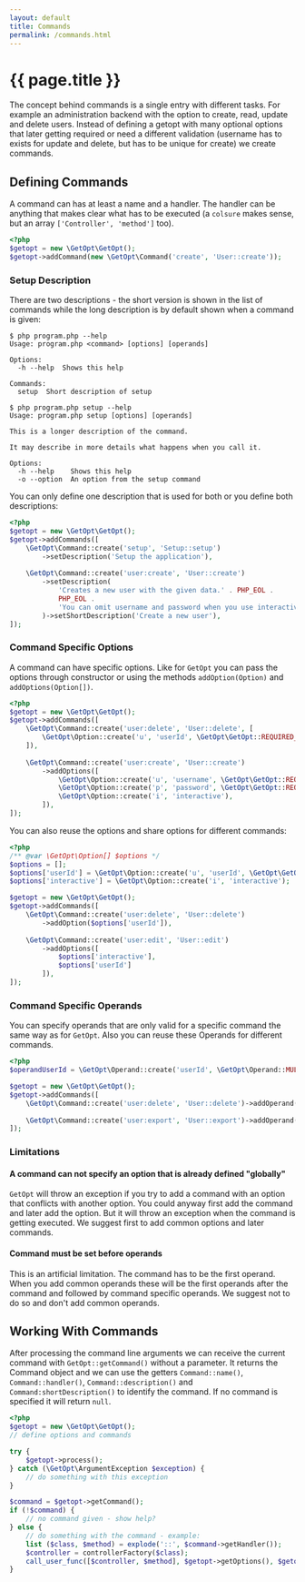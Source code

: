 ```yaml
---
layout: default
title: Commands
permalink: /commands.html
---
```

# {{ page.title }}

The concept behind commands is a single entry with different tasks. For example an administration backend with the
option to create, read, update and delete users. Instead of defining a getopt with many optional options that later 
getting required or need a different validation (username has to exists for update and delete, but has to be unique for
create) we create commands.

## Defining Commands

A command can has at least a name and a handler. The handler can be anything that makes clear what has to be executed
(a `colsure` makes sense, but an array `['Controller', 'method']` too).

```php
<?php
$getopt = new \GetOpt\GetOpt();
$getopt->addCommand(new \GetOpt\Command('create', 'User::create'));
```

### Setup Description

There are two descriptions - the short version is shown in the list of commands while the long description is by
default shown when a command is given:

```console
$ php program.php --help
Usage: program.php <command> [options] [operands]

Options:
  -h --help  Shows this help
  
Commands:
  setup  Short description of setup

$ php program.php setup --help
Usage: program.php setup [options] [operands]

This is a longer description of the command.

It may describe in more details what happens when you call it.

Options:
  -h --help    Shows this help
  -o --option  An option from the setup command

```

You can only define one description that is used for both or you define both descriptions:

```php
<?php
$getopt = new \GetOpt\GetOpt();
$getopt->addCommands([
    \GetOpt\Command::create('setup', 'Setup::setup')
        ->setDescription('Setup the application'),
        
    \GetOpt\Command::create('user:create', 'User::create')
        ->setDescription(
            'Creates a new user with the given data.' . PHP_EOL .
            PHP_EOL .
            'You can omit username and password when you use interactive mode.'
        )->setShortDescription('Create a new user'),
]);
```

### Command Specific Options

A command can have specific options. Like for `GetOpt` you can pass the options through constructor or using the
methods `addOption(Option)` and `addOptions(Option[])`.

```php
<?php
$getopt = new \GetOpt\GetOpt();
$getopt->addCommands([
    \GetOpt\Command::create('user:delete', 'User::delete', [
        \GetOpt\Option::create('u', 'userId', \GetOpt\GetOpt::REQUIRED_ARGUMENT),
    ]),
    
    \GetOpt\Command::create('user:create', 'User::create')
        ->addOptions([
            \GetOpt\Option::create('u', 'username', \GetOpt\GetOpt::REQUIRED_ARGUMENT),
            \GetOpt\Option::create('p', 'password', \GetOpt\GetOpt::REQUIRED_ARGUMENT),
            \GetOpt\Option::create('i', 'interactive'),
        ]),
]);
```

You can also reuse the options and share options for different commands:

```php
<?php
/** @var \GetOpt\Option[] $options */
$options = [];
$options['userId'] = \GetOpt\Option::create('u', 'userId', \GetOpt\GetOpt::REQUIRED_ARGUMENT);
$options['interactive'] = \GetOpt\Option::create('i', 'interactive');

$getopt = new \GetOpt\GetOpt();
$getopt->addCommands([
    \GetOpt\Command::create('user:delete', 'User::delete')
        ->addOption($options['userId']),
        
    \GetOpt\Command::create('user:edit', 'User::edit')
        ->addOptions([
            $options['interactive'],
            $options['userId']
        ]),
]);
```

### Command Specific Operands

You can specify operands that are only valid for a specific command the same way as for `GetOpt`. Also you can reuse
these Operands for different commands.

```php
<?php
$operandUserId = \GetOpt\Operand::create('userId', \GetOpt\Operand::MULTIPLE);

$getopt = new \GetOpt\GetOpt();
$getopt->addCommands([
    \GetOpt\Command::create('user:delete', 'User::delete')->addOperand($operandUserId),
    
    \GetOpt\Command::create('user:export', 'User::export')->addOperand($operandUserId),
]);
```

### Limitations

#### A command can not specify an option that is already defined "globally"
 
`GetOpt` will throw an exception if you try to add a command with an option that conflicts with another option. You
could anyway first add the command and later add the option. But it will throw an exception when the command is
getting executed. We suggest first to add common options and later commands.

#### Command must be set before operands

This is an artificial limitation. The command has to be the first operand. When you add common operands these will be
the first operands after the command and followed by command specific operands. We suggest not to do so and don't add
common operands.

## Working With Commands

After processing the command line arguments we can receive the current command with `GetOpt::getCommand()` without a
parameter. It returns the Command object and we can use the getters `Command::name()`, `Command::handler()`,
`Command::description()` and `Command:shortDescription()` to identify the command. If no command is specified it will
return `null`.

```php
<?php
$getopt = new \GetOpt\GetOpt();
// define options and commands

try {
    $getopt->process();
} catch (\GetOpt\ArgumentException $exception) {
    // do something with this exception
}

$command = $getopt->getCommand();
if (!$command) {
    // no command given - show help?
} else {
    // do something with the command - example:
    list ($class, $method) = explode('::', $command->getHandler());
    $controller = controllerFactory($class);
    call_user_func([$controller, $method], $getopt->getOptions(), $getopt->getOperands());
}
```
